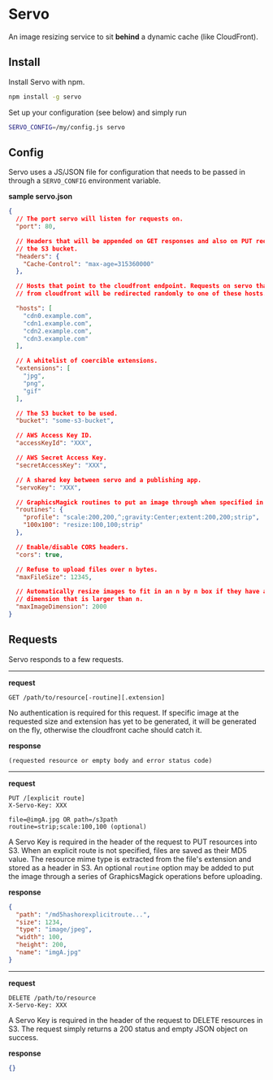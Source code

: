 # Servo

An image resizing service to sit **behind** a dynamic cache (like CloudFront).

## Install

Install Servo with npm.

```bash
npm install -g servo
```

Set up your configuration (see below) and simply run

```bash
SERVO_CONFIG=/my/config.js servo
```

## Config

Servo uses a JS/JSON file for configuration that needs to be passed in through a
`SERVO_CONFIG` environment variable.

**sample servo.json**
```json
{
  // The port servo will listen for requests on.
  "port": 80,

  // Headers that will be appended on GET responses and also on PUT requests to
  // the S3 bucket.
  "headers": {
    "Cache-Control": "max-age=315360000"
  },

  // Hosts that point to the cloudfront endpoint. Requests on servo that are not
  // from cloudfront will be redirected randomly to one of these hosts.

  "hosts": [
    "cdn0.example.com",
    "cdn1.example.com",
    "cdn2.example.com",
    "cdn3.example.com"
  ],

  // A whitelist of coercible extensions.
  "extensions": [
    "jpg",
    "png",
    "gif"
  ],

  // The S3 bucket to be used.
  "bucket": "some-s3-bucket",

  // AWS Access Key ID.
  "accessKeyId": "XXX",

  // AWS Secret Access Key.
  "secretAccessKey": "XXX",

  // A shared key between servo and a publishing app.
  "servoKey": "XXX",

  // GraphicsMagick routines to put an image through when specified in the URL.
  "routines": {
    "profile": "scale:200,200,^;gravity:Center;extent:200,200;strip",
    "100x100": "resize:100,100;strip"
  },

  // Enable/disable CORS headers.
  "cors": true,

  // Refuse to upload files over n bytes.
  "maxFileSize": 12345,

  // Automatically resize images to fit in an n by n box if they have a
  // dimension that is larger than n.
  "maxImageDimension": 2000
}
```

## Requests

Servo responds to a few requests.

---

**request**
```
GET /path/to/resource[-routine][.extension]
```

No authentication is required for this request. If specific image at the
requested size and extension has yet to be generated, it will be generated on
the fly, otherwise the cloudfront cache should catch it.

**response**
```
(requested resource or empty body and error status code)
```

---

**request**
```
PUT /[explicit route]
X-Servo-Key: XXX

file=@imgA.jpg OR path=/s3path
routine=strip;scale:100,100 (optional)
```

A Servo Key is required in the header of the request to PUT resources into S3.
When an explicit route is not specified, files are saved as their MD5 value. The
resource mime type is extracted from the file's extension and stored as a header
in S3. An optional `routine` option may be added to put the image through a
series of GraphicsMagick operations before uploading.

**response**
```json
{
  "path": "/md5hashorexplicitroute...",
  "size": 1234,
  "type": "image/jpeg",
  "width": 100,
  "height": 200,
  "name": "imgA.jpg"
}
```

---

**request**
```
DELETE /path/to/resource
X-Servo-Key: XXX
```

A Servo Key is required in the header of the request to DELETE resources in S3. The request simply returns a 200 status and empty JSON object on success.

**response**
```json
{}
```

